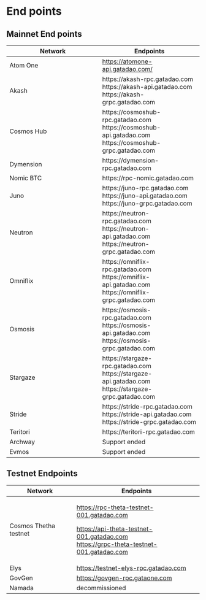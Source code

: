 # End points

## Mainnet End points

<table><thead><tr><th width="356">Network</th><th width="332">Endpoints</th></tr></thead><tbody><tr><td>Atom One</td><td><a href="https://atomone-api.gatadao.com/">https://atomone-api.gatadao.com/</a></td></tr><tr><td>Akash</td><td>https://akash-rpc.gatadao.com<br>https://akash-api.gatadao.com <br>https://akash-grpc.gatadao.com</td></tr><tr><td>Cosmos Hub</td><td>https://cosmoshub-rpc.gatadao.com<br>https://cosmoshub-api.gatadao.com <br>https://cosmoshub-grpc.gatadao.com</td></tr><tr><td>Dymension</td><td>https://dymension-rpc.gatadao.com<br></td></tr><tr><td>Nomic BTC</td><td>https://rpc-nomic.gatadao.com</td></tr><tr><td>Juno</td><td>https://juno-rpc.gatadao.com<br>https://juno-api.gatadao.com <br>https://juno-grpc.gatadao.com</td></tr><tr><td>Neutron</td><td>https://neutron-rpc.gatadao.com<br>https://neutron-api.gatadao.com <br>https://neutron-grpc.gatadao.com</td></tr><tr><td>Omniflix</td><td>https://omniflix-rpc.gatadao.com<br>https://omniflix-api.gatadao.com <br>https://omniflix-grpc.gatadao.com</td></tr><tr><td>Osmosis</td><td>https://osmosis-rpc.gatadao.com<br>https://osmosis-api.gatadao.com <br>https://osmosis-grpc.gatadao.com</td></tr><tr><td>Stargaze</td><td>https://stargaze-rpc.gatadao.com<br>https://stargaze-api.gatadao.com <br>https://stargaze-grpc.gatadao.com</td></tr><tr><td>Stride</td><td>https://stride-rpc.gatadao.com<br>https://stride-api.gatadao.com <br>https://stride-grpc.gatadao.com</td></tr><tr><td>Teritori</td><td>https://teritori-rpc.gatadao.com</td></tr><tr><td>Archway</td><td>Support ended</td></tr><tr><td>Evmos</td><td>Support ended</td></tr></tbody></table>



## Testnet Endpoints



| Network               | Endpoints                                                                                                                                      |
| --------------------- | ---------------------------------------------------------------------------------------------------------------------------------------------- |
| Cosmos Thetha testnet | <p>https://rpc-theta-testnet-001.gatadao.com</p><p>https://api-theta-testnet-001.gatadao.com<br>https://grpc-theta-testnet-001.gatadao.com</p> |
| Elys                  | https://testnet-elys-rpc.gatadao.com                                                                                                           |
| GovGen                | https://govgen-rpc.gataone.com                                                                                                                 |
| Namada                | decommissioned                                                                                                                                 |
